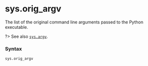 # sys.orig_argv

The list of the original command line arguments passed to the Python executable.

?> See also [`sys.argv`](/modules/sys/argv.md).

### Syntax

```python
sys.orig_argv
```